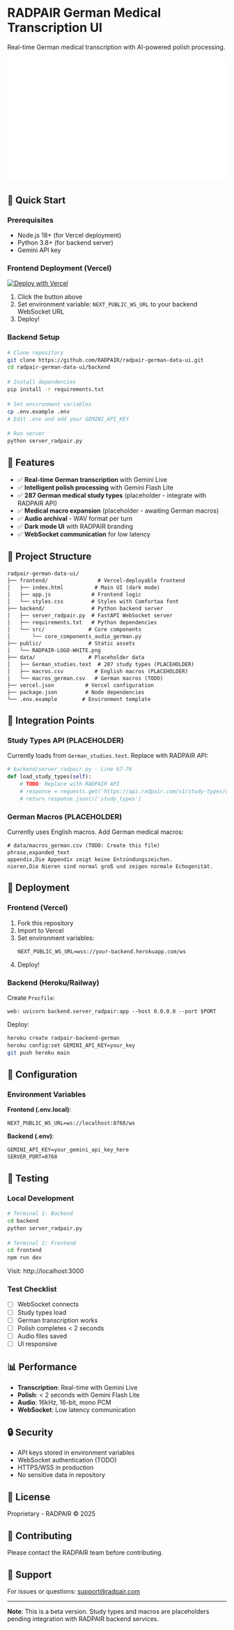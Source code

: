 # RADPAIR German Medical Transcription UI

Real-time German medical transcription with AI-powered polish processing.

![RADPAIR Logo](public/RADPAIR-LOGO-WHITE.png)

## 🚀 Quick Start

### Prerequisites
- Node.js 18+ (for Vercel deployment)
- Python 3.8+ (for backend server)
- Gemini API key

### Frontend Deployment (Vercel)

[![Deploy with Vercel](https://vercel.com/button)](https://vercel.com/new/clone?repository-url=https://github.com/RADPAIR/radpair-german-data-ui)

1. Click the button above
2. Set environment variable: `NEXT_PUBLIC_WS_URL` to your backend WebSocket URL
3. Deploy!

### Backend Setup

```bash
# Clone repository
git clone https://github.com/RADPAIR/radpair-german-data-ui.git
cd radpair-german-data-ui/backend

# Install dependencies
pip install -r requirements.txt

# Set environment variables
cp .env.example .env
# Edit .env and add your GEMINI_API_KEY

# Run server
python server_radpair.py
```

## 🎯 Features

- ✅ **Real-time German transcription** with Gemini Live
- ✅ **Intelligent polish processing** with Gemini Flash Lite
- ✅ **287 German medical study types** (placeholder - integrate with RADPAIR API)
- ✅ **Medical macro expansion** (placeholder - awaiting German macros)
- ✅ **Audio archival** - WAV format per turn
- ✅ **Dark mode UI** with RADPAIR branding
- ✅ **WebSocket communication** for low latency

## 📁 Project Structure

```
radpair-german-data-ui/
├── frontend/                # Vercel-deployable frontend
│   ├── index.html          # Main UI (dark mode)
│   ├── app.js             # Frontend logic
│   └── styles.css         # Styles with Comfortaa font
├── backend/               # Python backend server
│   ├── server_radpair.py  # FastAPI WebSocket server
│   ├── requirements.txt   # Python dependencies
│   └── src/              # Core components
│       └── core_components_audio_german.py
├── public/               # Static assets
│   └── RADPAIR-LOGO-WHITE.png
├── data/                 # Placeholder data
│   ├── German_studies.text  # 287 study types (PLACEHOLDER)
│   ├── macros.csv          # English macros (PLACEHOLDER)
│   └── macros_german.csv   # German macros (TODO)
├── vercel.json          # Vercel configuration
├── package.json         # Node dependencies
└── .env.example        # Environment template
```

## 🔌 Integration Points

### Study Types API (PLACEHOLDER)
Currently loads from `German_studies.text`. Replace with RADPAIR API:

```python
# backend/server_radpair.py - Line 67-76
def load_study_types(self):
    # TODO: Replace with RADPAIR API
    # response = requests.get('https://api.radpair.com/v1/study-types/de')
    # return response.json()['study_types']
```

### German Macros (PLACEHOLDER)
Currently uses English macros. Add German medical macros:

```csv
# data/macros_german.csv (TODO: Create this file)
phrase,expanded_text
appendix,Die Appendix zeigt keine Entzündungszeichen.
nieren,Die Nieren sind normal groß und zeigen normale Echogenität.
```

## 🚀 Deployment

### Frontend (Vercel)

1. Fork this repository
2. Import to Vercel
3. Set environment variables:
   ```
   NEXT_PUBLIC_WS_URL=wss://your-backend.herokuapp.com/ws
   ```
4. Deploy!

### Backend (Heroku/Railway)

Create `Procfile`:
```
web: uvicorn backend.server_radpair:app --host 0.0.0.0 --port $PORT
```

Deploy:
```bash
heroku create radpair-backend-german
heroku config:set GEMINI_API_KEY=your_key
git push heroku main
```

## 🔧 Configuration

### Environment Variables

**Frontend (.env.local)**:
```env
NEXT_PUBLIC_WS_URL=ws://localhost:8768/ws
```

**Backend (.env)**:
```env
GEMINI_API_KEY=your_gemini_api_key_here
SERVER_PORT=8768
```

## 🧪 Testing

### Local Development
```bash
# Terminal 1: Backend
cd backend
python server_radpair.py

# Terminal 2: Frontend
cd frontend
npm run dev
```

Visit: http://localhost:3000

### Test Checklist
- [ ] WebSocket connects
- [ ] Study types load
- [ ] German transcription works
- [ ] Polish completes < 2 seconds
- [ ] Audio files saved
- [ ] UI responsive

## 📊 Performance

- **Transcription**: Real-time with Gemini Live
- **Polish**: < 2 seconds with Gemini Flash Lite
- **Audio**: 16kHz, 16-bit, mono PCM
- **WebSocket**: Low latency communication

## 🔒 Security

- API keys stored in environment variables
- WebSocket authentication (TODO)
- HTTPS/WSS in production
- No sensitive data in repository

## 📝 License

Proprietary - RADPAIR © 2025

## 🤝 Contributing

Please contact the RADPAIR team before contributing.

## 📧 Support

For issues or questions: support@radpair.com

---

**Note**: This is a beta version. Study types and macros are placeholders pending integration with RADPAIR backend services.